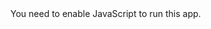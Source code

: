 
<!doctype html><html lang="en"><head><meta charset="utf-8"/><link rel="shortcut icon" href="/React-Discord-Clone/favicon.ico"/><meta name="viewport" content="width=device-width,initial-scale=1"/><meta name="theme-color" content="#000000"/><link rel="stylesheet" href="https://fonts.googleapis.com/css?family=Roboto:300,400,500,700&display=swap"/><link rel="stylesheet" href="https://fonts.googleapis.com/icon?family=Material+Icons"/><script src="https://webrtc.github.io/adapter/adapter-latest.js"></script><script src="https://apis.google.com/js/api.js"></script><link rel="stylesheet" href="prettify/sunburst.css"/><script type="text/javascript" src="prettify/prettify.js?"></script><link rel="manifest" href="/React-Discord-Clone/manifest.json"/><title>React Discord</title><link href="/React-Discord-Clone/static/css/2.c1f95b34.chunk.css" rel="stylesheet"><link href="/React-Discord-Clone/static/css/main.089ee2a6.chunk.css" rel="stylesheet"></head><body id="body"><noscript>You need to enable JavaScript to run this app.</noscript><div id="root"></div><script>!function(f){function e(e){for(var r,t,n=e[0],o=e[1],u=e[2],i=0,l=[];i<n.length;i++)t=n[i],c[t]&&l.push(c[t][0]),c[t]=0;for(r in o)Object.prototype.hasOwnProperty.call(o,r)&&(f[r]=o[r]);for(s&&s(e);l.length;)l.shift()();return p.push.apply(p,u||[]),a()}function a(){for(var e,r=0;r<p.length;r++){for(var t=p[r],n=!0,o=1;o<t.length;o++){var u=t[o];0!==c[u]&&(n=!1)}n&&(p.splice(r--,1),e=i(i.s=t[0]))}return e}var t={},c={1:0},p=[];function i(e){if(t[e])return t[e].exports;var r=t[e]={i:e,l:!1,exports:{}};return f[e].call(r.exports,r,r.exports,i),r.l=!0,r.exports}i.m=f,i.c=t,i.d=function(e,r,t){i.o(e,r)||Object.defineProperty(e,r,{enumerable:!0,get:t})},i.r=function(e){"undefined"!=typeof Symbol&&Symbol.toStringTag&&Object.defineProperty(e,Symbol.toStringTag,{value:"Module"}),Object.defineProperty(e,"__esModule",{value:!0})},i.t=function(r,e){if(1&e&&(r=i(r)),8&e)return r;if(4&e&&"object"==typeof r&&r&&r.__esModule)return r;var t=Object.create(null);if(i.r(t),Object.defineProperty(t,"default",{enumerable:!0,value:r}),2&e&&"string"!=typeof r)for(var n in r)i.d(t,n,function(e){return r[e]}.bind(null,n));return t},i.n=function(e){var r=e&&e.__esModule?function(){return e.default}:function(){return e};return i.d(r,"a",r),r},i.o=function(e,r){return Object.prototype.hasOwnProperty.call(e,r)},i.p="/React-Discord-Clone/";var r=window.webpackJsonp=window.webpackJsonp||[],n=r.push.bind(r);r.push=e,r=r.slice();for(var o=0;o<r.length;o++)e(r[o]);var s=n;a()}([])</script><script src="/React-Discord-Clone/static/js/2.fdee59c0.chunk.js"></script><script src="/React-Discord-Clone/static/js/main.3a6d44ee.chunk.js"></script></body></html>

